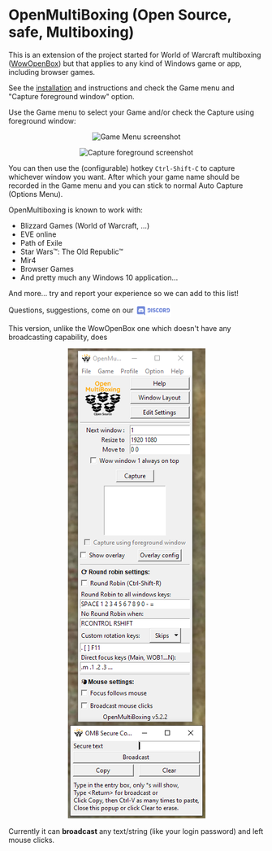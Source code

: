# OpenMultiBoxing (Open Source, safe, Multiboxing)

This is an extension of the project started for World of Warcraft multiboxing ([WowOpenBox](https://WowOpenBox.org/)) but that applies to any kind of Windows game or app, including browser games.

See the [installation](https://github.com/OpenMultiBoxing/OpenMultiBoxing#installation) and instructions and check the Game menu and "Capture foreground window" option.

Use the Game menu to select your Game and/or check the Capture using foreground window:

<p align="center">
<img src="https://wowopenbox.org/sshot_game_menu.PNG" alt="Game Menu screenshot">
</p>

<p align="center">
<img src="https://wowopenbox.org/sshot_capturefg.png" alt="Capture foreground screenshot">
</p>

You can then use the (configurable) hotkey `Ctrl-Shift-C` to capture whichever window you want.
After which your game name should be recorded in the Game menu and you can stick to normal Auto Capture (Options Menu).

OpenMultiboxing is known to work with:

- Blizzard Games (World of Warcraft, ...)
- EVE online
- Path of Exile
- Star Wars&trade;: The Old Republic&trade;
- Mir4
- Browser Games
- And pretty much any Windows 10 application...

And more... try and report your experience so we can add to this list!

Questions, suggestions, come on our <a href="https://discord.gg/SMGvEeb"><img src="discord.svg" alt="discord" align="center" height="24pt"></a>

This version, unlike the WowOpenBox one which doesn't have any broadcasting capability, does

<p align="center">
<img src="sshot5_2.png" alt="OMB 5.2 screenshot">
</p>

Currently it can **broadcast** any text/string (like your login password) and left mouse clicks.
